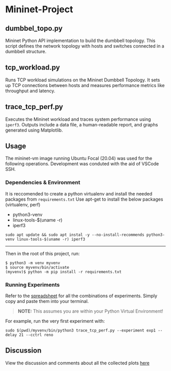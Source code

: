 # Mininet-Project

## dumbbel_topo.py
Mininet Python API implementation to build the dumbbell topology. This script defines the network topology with hosts and switches connected in a dumbbell structure.

## tcp_workload.py
Runs TCP workload simulations on the Mininet Dumbbell Topology. It sets up TCP connections between hosts and measures performance metrics like throughput and latency.

## trace_tcp_perf.py
Executes the Mininet workload and traces system performance using `iperf3`. Outputs include a data file, a human-readable report, and graphs generated using Matplotlib.

## Usage
The mininet-vm image running Ubuntu Focal (20.04) was used for the following operations. 
Development was conduted with the aid of VSCode SSH.
### Dependencies & Environment
It is reccomended to create a python virtualenv and install the needed packages from `requirements.txt`
Use apt-get to install the below packages (virtualenv, perf)
* python3-venv
* linux-tools-$(uname -r)
* iperf3
```
sudo apt update && sudo apt instal -y --no-install-recommends python3-venv linux-tools-$(uname -r) iperf3
```
***
Then in the root of this project, run:
```
$ python3 -m venv myvenv
$ source myvenv/bin/activate
(myvenv)$ python -m pip install -r requirements.txt
```
### Running Experiments
Refer to the [spreadsheet][def] for all the combinations of experiments. Simply copy and paste them into your terminal. 
> **NOTE:** This assumes you are within your Python Virtual Environment!

For example, run the very first experiment with:
```
sudo $(pwd)/myvenv/bin/python3 trace_tcp_perf.py --experiment exp1 --delay 21 --cctrl reno
```
[def]: Sorted_TCP_Experiment_Commands.csv

## Discussion
View the discussion and comments about all the collected plots [here](Discussion.pdf)

